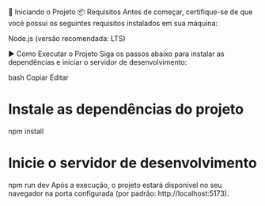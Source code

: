 🚀 Iniciando o Projeto
📦 Requisitos
Antes de começar, certifique-se de que você possui os seguintes requisitos instalados em sua máquina:

Node.js (versão recomendada: LTS)

▶️ Como Executar o Projeto
Siga os passos abaixo para instalar as dependências e iniciar o servidor de desenvolvimento:

bash
Copiar
Editar
# Instale as dependências do projeto
npm install

# Inicie o servidor de desenvolvimento
npm run dev
Após a execução, o projeto estará disponível no seu navegador na porta configurada (por padrão: http://localhost:5173).
